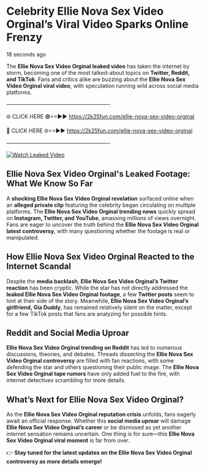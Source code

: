 # Celebrity Ellie Nova Sex Video Orginal’s Viral Video Sparks Online Frenzy

18 seconds ago

The **Ellie Nova Sex Video Orginal leaked video** has taken the internet by storm, becoming one of the most talked-about topics on **Twitter, Reddit, and TikTok**. Fans and critics alike are buzzing about the **Ellie Nova Sex Video Orginal viral video**, with speculation running wild across social media platforms.

———————————————————-

🌐 CLICK HERE 🟢==►► https://2k25fun.com/ellie-nova-sex-video-orginal

🔴 CLICK HERE 🌐==►► https://2k25fun.com/ellie-nova-sex-video-orginal

———————————————————-

[![Watch Leaked Video](https://miro.medium.com/v2/resize:fit:828/format:webp/1*cilzJN44JGOrTw9NJCrNHA.gif "Watch Leaked Video")](https://2k25fun.com/ellie-nova-sex-video-orginal)

## **Ellie Nova Sex Video Orginal's Leaked Footage: What We Know So Far**  
A **shocking Ellie Nova Sex Video Orginal revelation** surfaced online when an **alleged private clip** featuring the celebrity began circulating on multiple platforms. The **Ellie Nova Sex Video Orginal trending news** quickly spread on **Instagram, Twitter, and YouTube**, amassing millions of views overnight. Fans are eager to uncover the truth behind the **Ellie Nova Sex Video Orginal latest controversy**, with many questioning whether the footage is real or manipulated.  

## **How Ellie Nova Sex Video Orginal Reacted to the Internet Scandal**  
Despite the **media backlash**, **Ellie Nova Sex Video Orginal’s Twitter reaction** has been cryptic. While the star has not directly addressed the **leaked Ellie Nova Sex Video Orginal footage**, a few **Twitter posts** seem to hint at their side of the story. Meanwhile, **Ellie Nova Sex Video Orginal’s girlfriend, Gia Duddy**, has remained relatively silent on the matter, except for a few TikTok posts that fans are analyzing for possible hints.  

## **Reddit and Social Media Uproar**  
**Ellie Nova Sex Video Orginal trending on Reddit** has led to numerous discussions, theories, and debates. Threads dissecting the **Ellie Nova Sex Video Orginal controversy** are filled with fan reactions, with some defending the star and others questioning their public image. The **Ellie Nova Sex Video Orginal tape rumors** have only added fuel to the fire, with internet detectives scrambling for more details.  

## **What’s Next for Ellie Nova Sex Video Orginal?**  
As the **Ellie Nova Sex Video Orginal reputation crisis** unfolds, fans eagerly await an official response. Whether this **social media uproar** will damage **Ellie Nova Sex Video Orginal’s career** or be dismissed as yet another internet sensation remains uncertain. One thing is for sure—this **Ellie Nova Sex Video Orginal viral moment** is far from over.  

👉 **Stay tuned for the latest updates on the Ellie Nova Sex Video Orginal controversy as more details emerge!**  